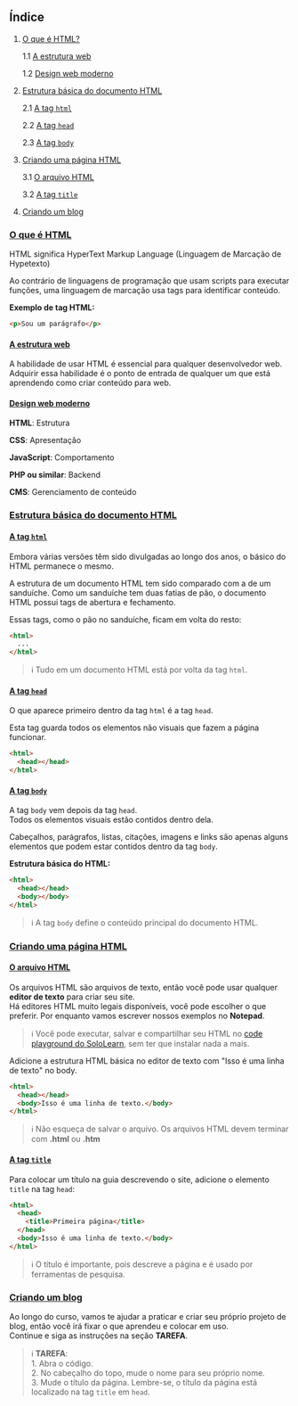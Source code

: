 ## Índice
1. [O que é HTML?](#o-que-é-html)

	1.1 [A estrutura web](#a-estrutura-web)
	
	1.2 [Design web moderno](#design-web-moderno)
2. [Estrutura básica do documento HTML](#estrutura-básica-do-documento-html)

	2.1 [A tag `html`](#a-tag-html)
	
	2.2 [A tag `head`](#a-tag-head)
	
	2.3 [A tag `body`](#a-tag-body)
3. [Criando uma página HTML](#criando-uma-página-html)

	3.1 [O arquivo HTML](#o-arquivo-html)
	
	3.2 [A tag `title`](#a-tag-title)
4. [Criando um blog](#criando-um-blog)

### [O que é HTML](#índice)
HTML significa HyperText Markup Language (Linguagem de Marcação de Hypetexto)

Ao contrário de linguagens de programação que usam scripts para executar funções, uma linguagem de marcação usa tags para identificar conteúdo.

__Exemplo de tag HTML:__

```html
<p>Sou um parágrafo</p>
```
#### [A estrutura web](#índice)
A habilidade de usar HTML é essencial para qualquer desenvolvedor web. Adquirir essa habilidade é o ponto de entrada de qualquer um que está aprendendo como criar conteúdo para web.

#### [Design web moderno](#índice)
__HTML__: Estrutura

__CSS__: Apresentação

__JavaScript__: Comportamento

__PHP ou similar__: Backend

__CMS__: Gerenciamento de conteúdo

### [Estrutura básica do documento HTML](#índice)
#### [A tag `html`](#índice)
Embora várias versões têm sido divulgadas ao longo dos anos, o básico do HTML permanece o mesmo.

A estrutura de um documento HTML tem sido comparado com a de um sanduíche. Como um sanduíche tem duas fatias de pão, o documento HTML possui tags de abertura e fechamento.

Essas tags, como o pão no sanduíche, ficam em volta do resto:

```html
<html>
  ...
</html>
```

> :information_source: Tudo em um documento HTML está por volta da tag `html`.

#### [A tag `head`](#índice)
O que aparece primeiro dentro da tag `html` é a tag `head`.

Esta tag guarda todos os elementos não visuais que fazem a página funcionar.

```html
<html>
  <head></head>
</html>
```

#### [A tag `body`](#índice)
A tag `body` vem depois da tag `head`.<br>
Todos os elementos visuais estão contidos dentro dela.

Cabeçalhos, parágrafos, listas, citações, imagens e links são apenas alguns elementos que podem estar contidos dentro da tag `body`.

__Estrutura básica do HTML:__

```html
<html>
  <head></head>
  <body></body>
</html>
```

> :information_source: A tag `body` define o conteúdo principal do documento HTML.

### [Criando uma página HTML](#índice)
#### [O arquivo HTML](#índice)
Os arquivos HTML são arquivos de texto, então você pode usar qualquer __editor de texto__ para criar seu site.<br>
Há editores HTML muito legais disponíveis, você pode escolher o que preferir. Por enquanto vamos escrever nossos exemplos no __Notepad__.

> :information_source: Você pode executar, salvar e compartilhar seu HTML no [code playground do SoloLearn](https://www.sololearn.com/Codes/), sem ter que instalar nada a mais.

Adicione a estrutura HTML básica no editor de texto com "Isso é uma linha de texto" no body.

```html
<html>
  <head></head>
  <body>Isso é uma linha de texto.</body>
</html>
```

> :information_source: Não esqueça de salvar o arquivo. Os arquivos HTML devem terminar com __.html__ ou __.htm__

#### [A tag `title`](#índice)
Para colocar um título na guia descrevendo o site, adicione o elemento `title` na tag `head`:

```html
<html>
  <head>
    <title>Primeira página</title>
  </head>
  <body>Isso é uma linha de texto.</body>
</html>
```

> :information_source: O título é importante, pois descreve a página e é usado por ferramentas de pesquisa.

### [Criando um blog](#índice)
Ao longo do curso, vamos te ajudar a praticar e criar seu próprio projeto de blog, então você irá fixar o que aprendeu e colocar em uso.<br>
Continue e siga as instruções na seção __TAREFA__.
> :information_source: __TAREFA__:<br>1. Abra o código.<br>2. No cabeçalho do topo, mude o nome para seu próprio nome.<br>3. Mude o título da página. Lembre-se, o título da página está localizado na tag `title` em `head`.